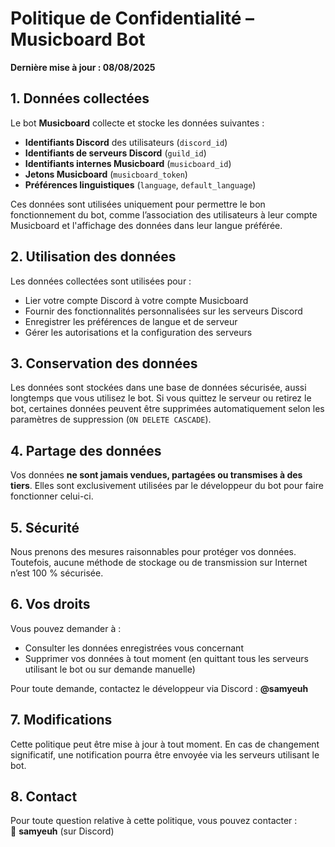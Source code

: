 # Politique de Confidentialité – Musicboard Bot

**Dernière mise à jour : 08/08/2025**

## 1. Données collectées

Le bot **Musicboard** collecte et stocke les données suivantes :

- **Identifiants Discord** des utilisateurs (`discord_id`)
- **Identifiants de serveurs Discord** (`guild_id`)
- **Identifiants internes Musicboard** (`musicboard_id`)
- **Jetons Musicboard** (`musicboard_token`)
- **Préférences linguistiques** (`language`, `default_language`)

Ces données sont utilisées uniquement pour permettre le bon fonctionnement du bot, comme l’association des utilisateurs à leur compte Musicboard et l'affichage des données dans leur langue préférée.


## 2. Utilisation des données

Les données collectées sont utilisées pour :

- Lier votre compte Discord à votre compte Musicboard
- Fournir des fonctionnalités personnalisées sur les serveurs Discord
- Enregistrer les préférences de langue et de serveur
- Gérer les autorisations et la configuration des serveurs


## 3. Conservation des données

Les données sont stockées dans une base de données sécurisée, aussi longtemps que vous utilisez le bot. Si vous quittez le serveur ou retirez le bot, certaines données peuvent être supprimées automatiquement selon les paramètres de suppression (`ON DELETE CASCADE`).


## 4. Partage des données

Vos données **ne sont jamais vendues, partagées ou transmises à des tiers**. Elles sont exclusivement utilisées par le développeur du bot pour faire fonctionner celui-ci.

## 5. Sécurité

Nous prenons des mesures raisonnables pour protéger vos données. Toutefois, aucune méthode de stockage ou de transmission sur Internet n’est 100 % sécurisée.

## 6. Vos droits

Vous pouvez demander à :

- Consulter les données enregistrées vous concernant
- Supprimer vos données à tout moment (en quittant tous les serveurs utilisant le bot ou sur demande manuelle)

Pour toute demande, contactez le développeur via Discord : **@samyeuh**


## 7. Modifications

Cette politique peut être mise à jour à tout moment. En cas de changement significatif, une notification pourra être envoyée via les serveurs utilisant le bot.


## 8. Contact

Pour toute question relative à cette politique, vous pouvez contacter :  
📧 **samyeuh** (sur Discord)

